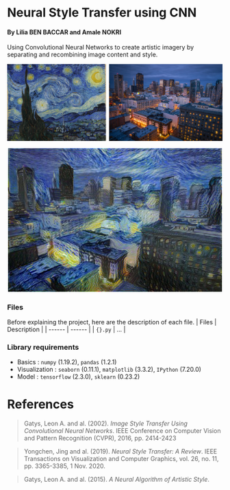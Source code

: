 # Neural Style Transfer using CNN
#### By Lilia BEN BACCAR and Amale NOKRI
Using Convolutional Neural Networks to create artistic imagery by separating and recombining image content and style.

<p align="center">
  <img src="https://github.com/lbenbaccar/Neural-Style-Transfer-using-CNN/blob/main/input.png" width="1000"/>
</p>

<p align="center">
  <img src="https://github.com/lbenbaccar/Neural-Style-Transfer-using-CNN/blob/main/output.jpg" width="500"/>
</p>


### Files
Before explaining the project, here are the description of each file.
| Files | Description |
| ------ | ------ |
| `{}.py` | ... |

### Library requirements  
  - Basics : `numpy` (1.19.2), `pandas` (1.2.1)
  - Visualization : `seaborn` (0.11.1), `matplotlib` (3.3.2), `IPython` (7.20.0) 
  - Model : `tensorflow` (2.3.0), `sklearn` (0.23.2)

# References
> Gatys, Leon A. and al. (2002). *Image Style Transfer Using Convolutional Neural Networks*. IEEE Conference on Computer Vision and Pattern Recognition (CVPR), 2016, pp. 2414-2423

> Yongchen, Jing and al. (2019). *Neural Style Transfer: A Review*. IEEE Transactions on Visualization and Computer Graphics, vol. 26, no. 11, pp. 3365-3385, 1 Nov. 2020.

> Gatys, Leon A. and al. (2015). *A Neural Algorithm of Artistic Style*.
